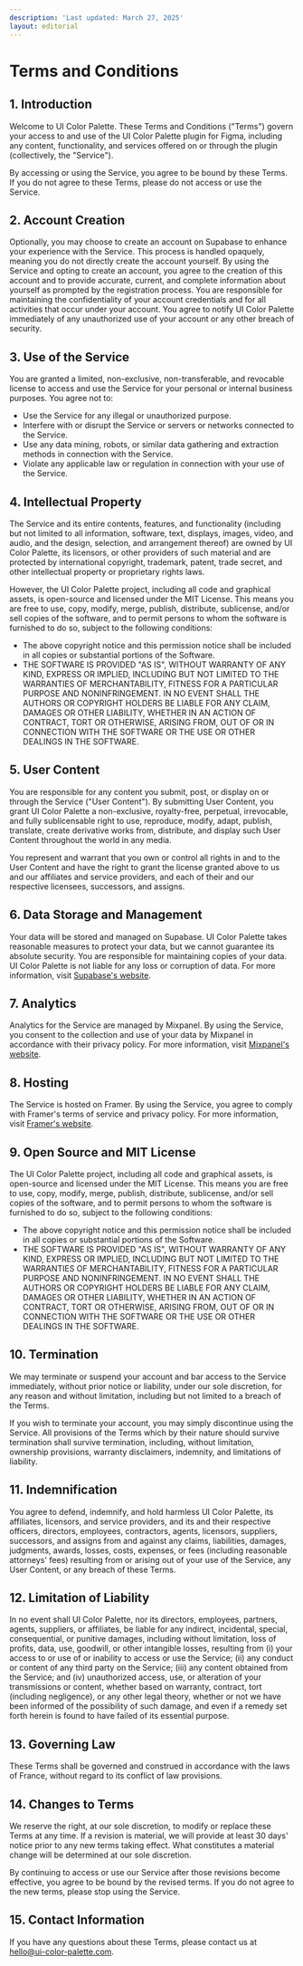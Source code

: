 ```yaml
---
description: 'Last updated: March 27, 2025'
layout: editorial
---
```


# Terms and Conditions

## 1. Introduction

Welcome to UI Color Palette. These Terms and Conditions ("Terms") govern your access to and use of the UI Color Palette plugin for Figma, including any content, functionality, and services offered on or through the plugin (collectively, the "Service").

By accessing or using the Service, you agree to be bound by these Terms. If you do not agree to these Terms, please do not access or use the Service.

## 2. Account Creation

Optionally, you may choose to create an account on Supabase to enhance your experience with the Service. This process is handled opaquely, meaning you do not directly create the account yourself. By using the Service and opting to create an account, you agree to the creation of this account and to provide accurate, current, and complete information about yourself as prompted by the registration process. You are responsible for maintaining the confidentiality of your account credentials and for all activities that occur under your account. You agree to notify UI Color Palette immediately of any unauthorized use of your account or any other breach of security.

## 3. Use of the Service

You are granted a limited, non-exclusive, non-transferable, and revocable license to access and use the Service for your personal or internal business purposes. You agree not to:

* Use the Service for any illegal or unauthorized purpose.
* Interfere with or disrupt the Service or servers or networks connected to the Service.
* Use any data mining, robots, or similar data gathering and extraction methods in connection with the Service.
* Violate any applicable law or regulation in connection with your use of the Service.

## 4. Intellectual Property

The Service and its entire contents, features, and functionality (including but not limited to all information, software, text, displays, images, video, and audio, and the design, selection, and arrangement thereof) are owned by UI Color Palette, its licensors, or other providers of such material and are protected by international copyright, trademark, patent, trade secret, and other intellectual property or proprietary rights laws.

However, the UI Color Palette project, including all code and graphical assets, is open-source and licensed under the MIT License. This means you are free to use, copy, modify, merge, publish, distribute, sublicense, and/or sell copies of the software, and to permit persons to whom the software is furnished to do so, subject to the following conditions:

* The above copyright notice and this permission notice shall be included in all copies or substantial portions of the Software.
* THE SOFTWARE IS PROVIDED "AS IS", WITHOUT WARRANTY OF ANY KIND, EXPRESS OR IMPLIED, INCLUDING BUT NOT LIMITED TO THE WARRANTIES OF MERCHANTABILITY, FITNESS FOR A PARTICULAR PURPOSE AND NONINFRINGEMENT. IN NO EVENT SHALL THE AUTHORS OR COPYRIGHT HOLDERS BE LIABLE FOR ANY CLAIM, DAMAGES OR OTHER LIABILITY, WHETHER IN AN ACTION OF CONTRACT, TORT OR OTHERWISE, ARISING FROM, OUT OF OR IN CONNECTION WITH THE SOFTWARE OR THE USE OR OTHER DEALINGS IN THE SOFTWARE.

## 5. User Content

You are responsible for any content you submit, post, or display on or through the Service ("User Content"). By submitting User Content, you grant UI Color Palette a non-exclusive, royalty-free, perpetual, irrevocable, and fully sublicensable right to use, reproduce, modify, adapt, publish, translate, create derivative works from, distribute, and display such User Content throughout the world in any media.

You represent and warrant that you own or control all rights in and to the User Content and have the right to grant the license granted above to us and our affiliates and service providers, and each of their and our respective licensees, successors, and assigns.

## 6. Data Storage and Management

Your data will be stored and managed on Supabase. UI Color Palette takes reasonable measures to protect your data, but we cannot guarantee its absolute security. You are responsible for maintaining copies of your data. UI Color Palette is not liable for any loss or corruption of data. For more information, visit [Supabase's website](https://supabase.com).

## 7. Analytics

Analytics for the Service are managed by Mixpanel. By using the Service, you consent to the collection and use of your data by Mixpanel in accordance with their privacy policy. For more information, visit [Mixpanel's website](https://mixpanel.com).

## 8. Hosting

The Service is hosted on Framer. By using the Service, you agree to comply with Framer's terms of service and privacy policy. For more information, visit [Framer's website](https://framer.com).

## 9. Open Source and MIT License

The UI Color Palette project, including all code and graphical assets, is open-source and licensed under the MIT License. This means you are free to use, copy, modify, merge, publish, distribute, sublicense, and/or sell copies of the software, and to permit persons to whom the software is furnished to do so, subject to the following conditions:

* The above copyright notice and this permission notice shall be included in all copies or substantial portions of the Software.
* THE SOFTWARE IS PROVIDED "AS IS", WITHOUT WARRANTY OF ANY KIND, EXPRESS OR IMPLIED, INCLUDING BUT NOT LIMITED TO THE WARRANTIES OF MERCHANTABILITY, FITNESS FOR A PARTICULAR PURPOSE AND NONINFRINGEMENT. IN NO EVENT SHALL THE AUTHORS OR COPYRIGHT HOLDERS BE LIABLE FOR ANY CLAIM, DAMAGES OR OTHER LIABILITY, WHETHER IN AN ACTION OF CONTRACT, TORT OR OTHERWISE, ARISING FROM, OUT OF OR IN CONNECTION WITH THE SOFTWARE OR THE USE OR OTHER DEALINGS IN THE SOFTWARE.

## 10. Termination

We may terminate or suspend your account and bar access to the Service immediately, without prior notice or liability, under our sole discretion, for any reason and without limitation, including but not limited to a breach of the Terms.

If you wish to terminate your account, you may simply discontinue using the Service. All provisions of the Terms which by their nature should survive termination shall survive termination, including, without limitation, ownership provisions, warranty disclaimers, indemnity, and limitations of liability.

## 11. Indemnification

You agree to defend, indemnify, and hold harmless UI Color Palette, its affiliates, licensors, and service providers, and its and their respective officers, directors, employees, contractors, agents, licensors, suppliers, successors, and assigns from and against any claims, liabilities, damages, judgments, awards, losses, costs, expenses, or fees (including reasonable attorneys' fees) resulting from or arising out of your use of the Service, any User Content, or any breach of these Terms.

## 12. Limitation of Liability

In no event shall UI Color Palette, nor its directors, employees, partners, agents, suppliers, or affiliates, be liable for any indirect, incidental, special, consequential, or punitive damages, including without limitation, loss of profits, data, use, goodwill, or other intangible losses, resulting from (i) your access to or use of or inability to access or use the Service; (ii) any conduct or content of any third party on the Service; (iii) any content obtained from the Service; and (iv) unauthorized access, use, or alteration of your transmissions or content, whether based on warranty, contract, tort (including negligence), or any other legal theory, whether or not we have been informed of the possibility of such damage, and even if a remedy set forth herein is found to have failed of its essential purpose.

## 13. Governing Law

These Terms shall be governed and construed in accordance with the laws of France, without regard to its conflict of law provisions.

## 14. Changes to Terms

We reserve the right, at our sole discretion, to modify or replace these Terms at any time. If a revision is material, we will provide at least 30 days' notice prior to any new terms taking effect. What constitutes a material change will be determined at our sole discretion.

By continuing to access or use our Service after those revisions become effective, you agree to be bound by the revised terms. If you do not agree to the new terms, please stop using the Service.

## 15. Contact Information

If you have any questions about these Terms, please contact us at [hello@ui-color-palette.com](mailto:hello@ui-color-palette.com).
